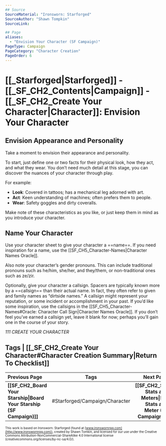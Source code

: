 ```yaml
---
## Source
SourceMaterial: "Ironsworn: Starforged"
SourceAuthor: "Shawn Tompkin"
SourceLink: 

## Page
aliases:
  - "Envision Your Character (SF Campaign)"
PageType: Campaign
PageCategory: "Character Creation"
PageOrder: 6
---
```

# [[_Starforged|Starforged]] - [[_SF_CH2_Contents|Campaign]] - [[_SF_CH2_Create Your Character|Character]]: Envision Your Character
## Envision Appearance and Personality
Take a moment to envision their appearance and personality. 

To start, just define one or two facts for their physical look, how they act, and what they wear. You don’t need much detail at this stage, you can discover the nuances of your character through play.

For example: 
- **Look**: Covered in tattoos; has a mechanical leg adorned with art. 
- **Act**: Keen understanding of machines; often prefers them to people. 
- **Wear**: Safety goggles and dirty coveralls. 

Make note of these characteristics as you like, or just keep them in mind as you introduce your character.

## Name Your Character
Use your character sheet to give your character a ==name==. If you need inspiration for a name, use the [[SF_CH5_Character-Names|Character Names Oracle]].

Also note your character’s gender pronouns. This can include traditional pronouns such as he/him, she/her, and they/them, or non-traditional ones such as ze/zir.

Optionally, give your character a callsign. Spacers are typically known more by a ==callsign== than their actual name. In fact, they often refer to given and family names as “dirtside names.” A callsign might represent your reputation, or some incident or accomplishment in your past. If you’d like some inspiration, use the callsigns in the [[SF_CH5_Character-Names#Oracle: Character Call Sign|Character Names Oracle]]. If you don’t feel you’ve earned a callsign yet, leave it blank for now; perhaps you’ll gain one in the course of your story.

*111 CREATE YOUR CHARACTER*

## Tags | [[_SF_CH2_Create Your Character#Character Creation Summary|Return To Checklist]]
| Previous Page | Tags | Next Page |
|:--- |:---:| ---:|
| **[[SF_CH2_Board Your Starship\|Board Your Starship (SF Campaign)]]** | #Starforged/Campaign/Character | **[[SF_CH2_Set Stats and Meters\|Set Stats and Meter (SF Campaign)]]** |

<font size=-2>This work is based on Ironsworn: Starforged (found at [www.ironswornrpg.com](http://www.ironswornrpg.com)), created by Shawn Tomkin, and licensed for our use under the Creative Commons Attribution-NonCommercial-ShareAlike 4.0 International license  (creativecommons.org/licenses/by-nc-sa/4.0/).</font>